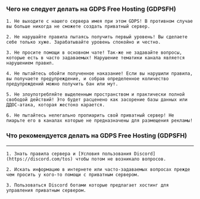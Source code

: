 ### **Чего не следует делать на GDPS Free Hosting (GDPSFH)**

`1. Не выходите с нашего сервера имея при этом GDPS! В противном случае вы больше никогда не сможете создать приватный сервер.`

`2. Не нарушайте правила пытаясь получить первый уровень! Вы сделаете себе только хуже. Зарабатывайте уровень спокойно и честно.`

`3. Не просите помощи в основном чате! Так-же не задавайте вопросы, которые есть в часто задаваемых! Нарушение тематики канала является нарушением правил.`

`4. Не пытайтесь обойти полученное наказание! Если вы нарушили правила, вы получаете предупреждение, и собрав определенное количество предупреждений можно получить бан или мут.`

`5. Не злоупотребляйте выделенным пространством и практически полной свободой действий! Это будет расценено как засорение базы данных или ДДОС-атака, которая жестоко карается.`

`6. Не пытайтесь нелегально пропиарить свой приватный сервер! Не пиарьте его в каналах которые не предназначены для размещения рекламы!`

### **Что рекомендуется делать на GDPS Free Hosting (GDPSFH)**
---
`1. Знать правила сервера и [Условия пользования Discord](https://discord.com/tos) чтобы потом не возникало вопросов.`

`2. Искать информацию в интернете или часто-задаваемых вопросах прежде чем просить у кого-то помощи с приватным сервером.`

`3. Пользоваться Discord ботами которые предлагает хостинг для управления приватным сервером.`
